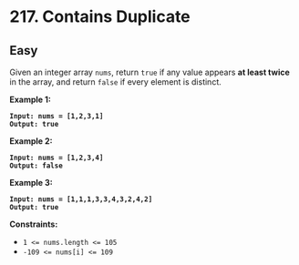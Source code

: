 # 217. Contains Duplicate

## Easy



Given an integer array `nums`, return `true` if any value appears **at least twice** in the array, and return `false` if every element is distinct.

&#x20;

**Example 1:**

<pre><code><strong>Input: nums = [1,2,3,1]
</strong><strong>Output: true
</strong></code></pre>

**Example 2:**

<pre><code><strong>Input: nums = [1,2,3,4]
</strong><strong>Output: false
</strong></code></pre>

**Example 3:**

<pre><code><strong>Input: nums = [1,1,1,3,3,4,3,2,4,2]
</strong><strong>Output: true
</strong></code></pre>

&#x20;

**Constraints:**

* `1 <= nums.length <= 105`
* `-109 <= nums[i] <= 109`
